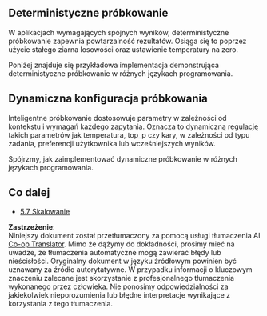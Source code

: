<!--
CO_OP_TRANSLATOR_METADATA:
{
  "original_hash": "3cb0da3badd51d73ab78ebade2827d98",
  "translation_date": "2025-07-14T02:22:02+00:00",
  "source_file": "05-AdvancedTopics/mcp-sampling/README.md",
  "language_code": "pl"
}
-->
## Deterministyczne próbkowanie

W aplikacjach wymagających spójnych wyników, deterministyczne próbkowanie zapewnia powtarzalność rezultatów. Osiąga się to poprzez użycie stałego ziarna losowości oraz ustawienie temperatury na zero.

Poniżej znajduje się przykładowa implementacja demonstrująca deterministyczne próbkowanie w różnych językach programowania.

## Dynamiczna konfiguracja próbkowania

Inteligentne próbkowanie dostosowuje parametry w zależności od kontekstu i wymagań każdego zapytania. Oznacza to dynamiczną regulację takich parametrów jak temperatura, top_p czy kary, w zależności od typu zadania, preferencji użytkownika lub wcześniejszych wyników.

Spójrzmy, jak zaimplementować dynamiczne próbkowanie w różnych językach programowania.

## Co dalej

- [5.7 Skalowanie](../mcp-scaling/README.md)

**Zastrzeżenie**:  
Niniejszy dokument został przetłumaczony za pomocą usługi tłumaczenia AI [Co-op Translator](https://github.com/Azure/co-op-translator). Mimo że dążymy do dokładności, prosimy mieć na uwadze, że tłumaczenia automatyczne mogą zawierać błędy lub nieścisłości. Oryginalny dokument w języku źródłowym powinien być uznawany za źródło autorytatywne. W przypadku informacji o kluczowym znaczeniu zalecane jest skorzystanie z profesjonalnego tłumaczenia wykonanego przez człowieka. Nie ponosimy odpowiedzialności za jakiekolwiek nieporozumienia lub błędne interpretacje wynikające z korzystania z tego tłumaczenia.